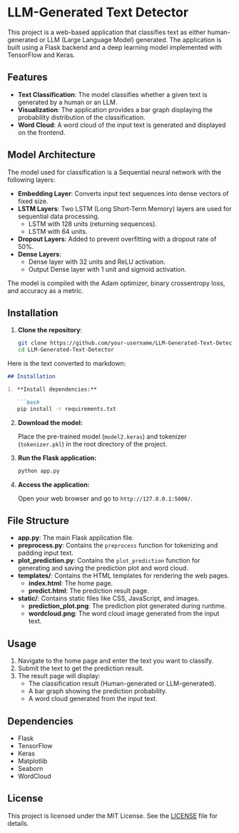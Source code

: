 # LLM-Generated Text Detector

This project is a web-based application that classifies text as either human-generated or LLM (Large Language Model) generated. The application is built using a Flask backend and a deep learning model implemented with TensorFlow and Keras.

## Features

- **Text Classification**: The model classifies whether a given text is generated by a human or an LLM.
- **Visualization**: The application provides a bar graph displaying the probability distribution of the classification.
- **Word Cloud**: A word cloud of the input text is generated and displayed on the frontend.

## Model Architecture

The model used for classification is a Sequential neural network with the following layers:

- **Embedding Layer**: Converts input text sequences into dense vectors of fixed size.
- **LSTM Layers**: Two LSTM (Long Short-Term Memory) layers are used for sequential data processing.
  - LSTM with 128 units (returning sequences).
  - LSTM with 64 units.
- **Dropout Layers**: Added to prevent overfitting with a dropout rate of 50%.
- **Dense Layers**: 
  - Dense layer with 32 units and ReLU activation.
  - Output Dense layer with 1 unit and sigmoid activation.
  
The model is compiled with the Adam optimizer, binary crossentropy loss, and accuracy as a metric.

## Installation

1. **Clone the repository**:
   ```bash
   git clone https://github.com/your-username/LLM-Generated-Text-Detector.git
   cd LLM-Generated-Text-Detector
Here is the text converted to markdown:

```markdown
## Installation

1. **Install dependencies:**

   ```bash
   pip install -r requirements.txt
   ```

2. **Download the model:**

   Place the pre-trained model (`model2.keras`) and tokenizer (`tokenizer.pkl`) in the root directory of the project.

3. **Run the Flask application:**

   ```bash
   python app.py
   ```

4. **Access the application:**

   Open your web browser and go to `http://127.0.0.1:5000/`.

## File Structure

- **app.py**: The main Flask application file.
- **preprocess.py**: Contains the `preprocess` function for tokenizing and padding input text.
- **plot_prediction.py**: Contains the `plot_prediction` function for generating and saving the prediction plot and word cloud.
- **templates/**: Contains the HTML templates for rendering the web pages.
  - **index.html**: The home page.
  - **predict.html**: The prediction result page.
- **static/**: Contains static files like CSS, JavaScript, and images.
  - **prediction_plot.png**: The prediction plot generated during runtime.
  - **wordcloud.png**: The word cloud image generated from the input text.

## Usage

1. Navigate to the home page and enter the text you want to classify.
2. Submit the text to get the prediction result.
3. The result page will display:
   - The classification result (Human-generated or LLM-generated).
   - A bar graph showing the prediction probability.
   - A word cloud generated from the input text.

## Dependencies

- Flask
- TensorFlow
- Keras
- Matplotlib
- Seaborn
- WordCloud

## License

This project is licensed under the MIT License. See the [LICENSE](LICENSE) file for details.
```
